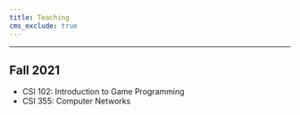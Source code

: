 ```yaml
---
title: Teaching
cms_exclude: true
---
```

---
## Fall 2021
<!-- * CSI 102: [Introduction to Game Programming](./content/teaching/cs102_f21) -->
* CSI 102: Introduction to Game Programming
* CSI 355: Computer Networks

